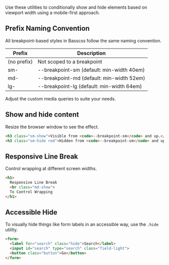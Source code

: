 
Use these utilities to conditionally show and hide elements based on viewport width using a mobile-first approach.

## Prefix Naming Convention

All breakpoint-based styles in Basscss follow the same naming convention.

<div class="overflow-auto">
  <table class="mb2 table-flush table-light">
    <thead>
      <tr> <th>Prefix</th> <th>Description</th> </tr>
    </thead>
    <tbody>
      <tr> <td>(no prefix)</td> <td>Not scoped to a breakpoint</td> </tr>
      <tr> <td>sm-</td> <td>--breakpoint-sm (default: min-width 40em)</td> </tr>
      <tr> <td>md-</td> <td>--breakpoint-md (default: min-width 52em)</td> </tr>
      <tr> <td>lg-</td> <td>--breakpoint-lg (default: min-width 64em)</td> </tr>
    </tbody>
  </table>
</div>

Adjust the custom media queries to suite your needs.


## Show and hide content
Resize the browser window to see the effect.

```html
<h3 class="sm-show">Visible from <code>--breakpoint-sm</code> and up.</h3>
<h3 class="sm-hide red">Hidden from <code>--breakpoint-sm</code> and up.</h3>
```

## Responsive Line Break
Control wrapping at different screen widths.

```html
<h1>
  Responsive Line Break
  <br class="md-show">
  To Control Wrapping
</h1>
```

## Accessible Hide

To visually hide things like form labels in an accessible way, use the `.hide` utility.

```html
<form>
  <label for="search" class="hide">Search</label>
  <input id="search" type="search" class="field-light">
  <button class="button">Go</button>
</form>
```
